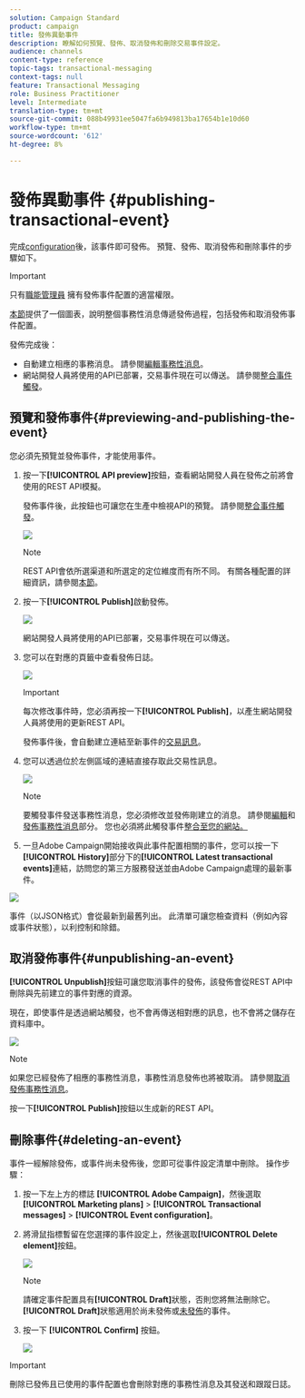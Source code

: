 ```yaml
---
solution: Campaign Standard
product: campaign
title: 發佈異動事件
description: 瞭解如何預覽、發佈、取消發佈和刪除交易事件設定。
audience: channels
content-type: reference
topic-tags: transactional-messaging
context-tags: null
feature: Transactional Messaging
role: Business Practitioner
level: Intermediate
translation-type: tm+mt
source-git-commit: 088b49931ee5047fa6b949813ba17654b1e10d60
workflow-type: tm+mt
source-wordcount: '612'
ht-degree: 8%

---
```



# 發佈異動事件 {#publishing-transactional-event}

完成[configuration](../../channels/using/configuring-transactional-event.md)後，該事件即可發佈。 預覽、發佈、取消發佈和刪除事件的步驟如下。

>[!IMPORTANT]
>
>只有[職能管理員](../../administration/using/users-management.md#functional-administrators) <!--being part of the **[!UICONTROL All]** [organizational unit](../../administration/using/organizational-units.md) -->擁有發佈事件配置的適當權限。

[本節](../../channels/using/publishing-transactional-message.md)提供了一個圖表，說明整個事務性消息傳遞發佈過程，包括發佈和取消發佈事件配置。

發佈完成後：
* 自動建立相應的事務消息。 請參閱[編輯事務性消息](../../channels/using/editing-transactional-message.md)。
* 網站開發人員將使用的API已部署，交易事件現在可以傳送。 請參閱[整合事件觸發](../../channels/using/getting-started-with-transactional-msg.md#integrate-event-trigger)。

## 預覽和發佈事件{#previewing-and-publishing-the-event}

您必須先預覽並發佈事件，才能使用事件。

1. 按一下&#x200B;**[!UICONTROL API preview]**&#x200B;按鈕，查看網站開發人員在發佈之前將會使用的REST API模擬。

   發佈事件後，此按鈕也可讓您在生產中檢視API的預覽。 請參閱[整合事件觸發](../../channels/using/getting-started-with-transactional-msg.md#integrate-event-trigger)。

   ![](assets/message-center_api_preview.png)

   >[!NOTE]
   >
   >REST API會依所選渠道和所選定的定位維度而有所不同。 有關各種配置的詳細資訊，請參閱[本節](../../channels/using/configuring-transactional-event.md#transactional-event-specific-configurations)。

1. 按一下&#x200B;**[!UICONTROL Publish]**&#x200B;啟動發佈。

   ![](assets/message-center_pub.png)

   網站開發人員將使用的API已部署，交易事件現在可以傳送。

1. 您可以在對應的頁籤中查看發佈日誌。

   ![](assets/message-center_logs.png)

   >[!IMPORTANT]
   >
   >每次修改事件時，您必須再按一下&#x200B;**[!UICONTROL Publish]**，以產生網站開發人員將使用的更新REST API。

   發佈事件後，會自動建立連結至新事件的[交易訊息](../../channels/using/editing-transactional-message.md)。

1. 您可以透過位於左側區域的連結直接存取此交易性訊息。

   ![](assets/message-center_messagegeneration.png)

   >[!NOTE]
   >
   >要觸發事件發送事務性消息，您必須修改並發佈剛建立的消息。 請參閱[編輯](../../channels/using/editing-transactional-message.md)和[發佈事務性消息](../../channels/using/publishing-transactional-message.md)部分。 您也必須將此觸發事件[整合至您的網站。](../../channels/using/getting-started-with-transactional-msg.md#integrate-event-trigger)

1. 一旦Adobe Campaign開始接收與此事件配置相關的事件，您可以按一下&#x200B;**[!UICONTROL History]**&#x200B;部分下的&#x200B;**[!UICONTROL Latest transactional events]**&#x200B;連結，訪問您的第三方服務發送並由Adobe Campaign處理的最新事件。

![](assets/message-center_latest-events.png)

事件（以JSON格式）會從最新到最舊列出。 此清單可讓您檢查資料（例如內容或事件狀態），以利控制和除錯。

## 取消發佈事件{#unpublishing-an-event}

**[!UICONTROL Unpublish]**&#x200B;按鈕可讓您取消事件的發佈，該發佈會從REST API中刪除與先前建立的事件對應的資源。

現在，即使事件是透過網站觸發，也不會再傳送相對應的訊息，也不會將之儲存在資料庫中。

![](assets/message-center_unpublish.png)

>[!NOTE]
>
>如果您已經發佈了相應的事務性消息，事務性消息發佈也將被取消。 請參閱[取消發佈事務性消息](../../channels/using/publishing-transactional-message.md#unpublishing-a-transactional-message)。

按一下&#x200B;**[!UICONTROL Publish]**&#x200B;按鈕以生成新的REST API。

<!--## Transactional messaging publication process {#transactional-messaging-pub-process}

The chart below illustrates the transactional messaging publication process.

![](assets/message-center_pub-process.png)

For more on publishing, pausing and unpublishing a transactional message, see [this section](../../channels/using/publishing-transactional-message.md).-->

## 刪除事件{#deleting-an-event}

事件一經解除發佈，或事件尚未發佈後，您即可從事件設定清單中刪除。 操作步驟：

1. 按一下左上方的標誌 **[!UICONTROL Adobe Campaign]**，然後選取 **[!UICONTROL Marketing plans]** > **[!UICONTROL Transactional messages]** > **[!UICONTROL Event configuration]**。
1. 將滑鼠指標暫留在您選擇的事件設定上，然後選取&#x200B;**[!UICONTROL Delete element]**&#x200B;按鈕。

   ![](assets/message-center_delete-button.png)

   >[!NOTE]
   >
   >請確定事件配置具有&#x200B;**[!UICONTROL Draft]**&#x200B;狀態，否則您將無法刪除它。 **[!UICONTROL Draft]**&#x200B;狀態適用於尚未發佈或[未發佈](#unpublishing-an-event)的事件。

1. 按一下 **[!UICONTROL Confirm]** 按鈕。

   ![](assets/message-center_delete-confirm.png)

>[!IMPORTANT]
>
>刪除已發佈且已使用的事件配置也會刪除對應的事務性消息及其發送和跟蹤日誌。
